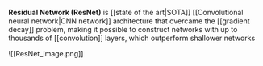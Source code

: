 **Residual Network (ResNet)** is [[state of the art|SOTA]] [[Convolutional neural network|CNN network]] architecture that overcame the [[gradient decay]] problem, making it possible to construct networks with up to thousands of [[convolution]] layers, which outperform shallower networks

![[ResNet_image.png]]
